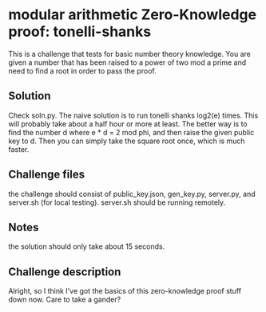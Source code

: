 # modular arithmetic Zero-Knowledge proof: tonelli-shanks
This is a challenge that tests for basic number theory knowledge. You are given a number that has been raised to a power of two mod a prime and need to find a root in order to pass the proof.

## Solution
Check soln.py. The naive solution is to run tonelli shanks log2(e) times. This will probably take about a half hour or more at least. The better way is to find the number d where e * d = 2 mod phi, and then raise the given public key to d. Then you can simply take the square root once, which is much faster.

## Challenge files
the challenge should consist of public_key.json, gen_key.py, server.py, and server.sh (for local testing). server.sh should be running remotely.

## Notes
the solution should only take about 15 seconds.

## Challenge description
Alright, so I think I've got the basics of this zero-knowledge proof stuff down now. Care to take a gander?
